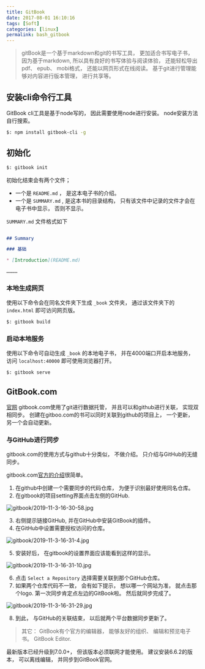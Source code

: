 ```yaml
---
title: GitBook
date: 2017-08-01 16:10:16
tags: [Soft]
categories: [linux]
permalink: bash_gitbook
---
```


> gitBook是一个基于markdown和git的书写工具， 更加适合书写电子书， 因为基于markdown, 所以具有良好的书写体验与阅读体验， 还能轻松导出pdf、 epub、 mobi格式， 还能以网页形式在线阅读。 基于git进行管理能够对内容进行版本管理， 进行共享等。

## 安装cli命令行工具

GitBook cli工具是基于node写的， 因此需要使用node进行安装。 node安装方法自行搜索。

``` bash
$: npm install gitbook-cli -g
```

## 初始化

``` bash
$: gitbook init
```

初始化结束会有两个文件；

* 一个是 `README.md` ， 是这本电子书的介绍。
* 一个是 `SUMMARY.md` , 是这本书的目录结构， 只有该文件中记录的文件才会在电子书中显示， 否则不显示。

`SUMMARY.md` 文件格式如下

``` markdown

## Summary

### 基础

* [Introduction](README.md)

…………
```

### 本地生成网页

使用以下命令会在同名文件夹下生成 `_book` 文件夹， 通过该文件夹下的 `index.html` 即可访问网页版。

``` bash
$: gitbook build
```

### 启动本地服务

使用以下命令可自动生成 `_book` 的本地电子书， 并在4000端口开启本地服务， 访问 `localhost:40000` 即可使用浏览器打开。

``` bash
$: gitbook serve
```

## GitBook.com

[官网](https://www.gitbook.com)
gitbook.com使用了git进行数据托管， 并且可以和github进行关联， 实现双相同步。 创建在gitboo.com的书可以同时关联到github的项目上， 一个更新， 另一个会自动更新。

### 与GitHub进行同步

gitbook.com的使用方式与github十分类似， 不做介绍。 只介绍与GitHub的无缝同步。

gitbook.com[官方的介绍](https://help.gitbook.com/github/can-i-host-on-github.html)很简单。

1. 在github中创建一个需要同步的代码仓库， 为便于识别最好使用同名仓库。
2. 在gitbook的项目setting界面点击左侧的GitHub.

![gitbook/2019-11-3-16-30-58.jpg](http://img.geekerhua.com/blog/gitbook/2019-11-3-16-30-58.jpg)

3. 右侧提示链接GitHub, 并在GitHub中安装GitBook的插件。
4. 在GitHub中设置需要授权访问的仓库。

![gitbook/2019-11-3-16-31-4.jpg](http://img.geekerhua.com/blog/gitbook/2019-11-3-16-31-4.jpg)

5. 安装好后， 在gitbook的设置界面应该能看到这样的显示。

![gitbook/2019-11-3-16-31-10.jpg](http://img.geekerhua.com/blog/gitbook/2019-11-3-16-31-10.jpg)

6. 点击 `Select a Repository` 选择需要关联到那个GitHub仓库。
7. 如果两个仓库代码不一致， 会有如下提示， 想以哪一个网站为准， 就点击那个logo. 第一次同步肯定点左边的GitBook啦。 然后就同步完成了。

![gitbook/2019-11-3-16-31-29.jpg](http://img.geekerhua.com/blog/gitbook/2019-11-3-16-31-29.jpg)

8. 到此， 与GitHub的关联结束， 以后就两个平台数据同步更新了。

> 其它： GitBook有个官方的编辑器， 能够友好的组织、 编辑和预览电子书。 GitBook Editor.

最新版本已经升级到7.0.0+， 但该版本必须联网才能使用。 建议安装6.6.2的版本， 可以离线编辑， 并同步到GitBook官网。
